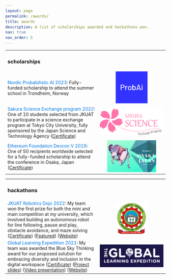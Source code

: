 ```yaml
---
layout: page
permalink: /awards/
title: awards
description: A list of scholarships awarded and hackathons won.
nav: true
nav_order: 5
---
```


<style>
/* Define a class for the styled span */
.styled-span {
    color: #0076df;
}

/* Define a class for the styled image */
.styled-img {
    float: center;
    max-width: 200px;
    max-height: 100px;
}
</style>

<table>

<tr>
<td><h3>scholarships</h3></td>
</tr>

<tr>
<td><span class="styled-span">Nordic Probabilistic AI 2023</span>: Fully-funded scholarship to attend the summer school in Trondheim, Norway</td>
<td style="text-align: center"><img class="styled-img" src="/assets/img/ProbAI.png" /></td>
</tr>  
  
<tr>
<td><span class="styled-span">Sakura Science Exchange program 2022</span>: One of 10 students selected from JKUAT to participate in a science exchange program at Tokyo City University, fully sponsored by the Japan Science and Technology Agency (<a href="https://drive.google.com/file/d/1beFyOtoibYtU5rF_NfTf79YncPfjbSvH/view?usp=drive_link">Certificate</a>)</td>
<td style="text-align: center"><img class="styled-img" src="/assets/img/Sakura science.png" /></td>
</tr>  
  
<tr>
<td><span class="styled-span">Ethereum Foundation Devcon V 2019</span>: One of 50 recipients worldwide selected for a fully-funded scholarship to attend the conference in Osaka, Japan (<a href="https://drive.google.com/file/d/1KPMwzv38DcBdLyJQJ_r53Ryt76my1o3j/view?usp=sharing">Certificate</a>)</td> 
<td style="text-align: center"><img class="styled-img" src="/assets/img/Devcon 5.png" /></td>
</tr> 

</table>

<table>

<tr>
<td><h3>hackathons</h3></td>
</tr>

<tr>
<td><span class="styled-span">JKUAT Robotics Dojo 2022</span>: My team won the first prize for both the mini and main competition at my university, which involved building an autonomous robot for line following, pause and play, obstacle avoidance, and maze solving
(<a href="https://drive.google.com/file/d/1RxXGg8-l2kkHAoRkP5_Flsrh_vUjBppD/view?usp=sharing">Certificate</a>)
(<a href="https://www.jkuat.ac.ke/harnessing-students-innovation-in-robotics-engineering/">Featured</a>)
(<a href="https://roboticsdojo.github.io/competition2022.html">Website</a>)</td>
<td style="text-align: center"><img class="styled-img" src="/assets/img/Jkuat logo.png" /></td>
</tr>

<tr>
<td>
<span class="styled-span">Global Learning Expedition 2021</span>: My team was awarded the Blue Sky Thinking award for our proposed solution for embracing diversity and inclusion in the digital workspace
(<a href="https://drive.google.com/file/d/1Ru8F_yEoXwfT3k4CMCYjUsiE_7ceGxXr/view?usp=sharing">Certificate</a>)
(<a href="https://docs.google.com/presentation/d/1D0xeMncxtlDvI_Izn32GQysFcNsbE5YhLSY1r1WusWo/edit?usp=sharing">Project slides</a>)
(<a href="https://youtu.be/cAyqZt6VUcc">Video presentation</a>)
(<a href="https://www.the-global-learning-expedition.com/thrivingonline/september-2021">Website</a>)</td>
<td style="text-align: center"><img class="styled-img" src="/assets/img/GLE.png" /></td>
</tr>

</table>

